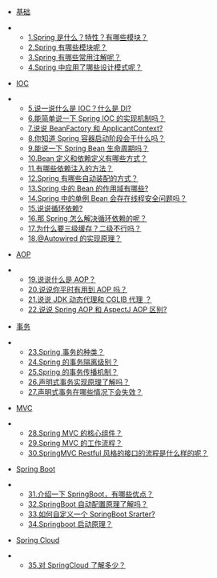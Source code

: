 - [基础](https://tobebetterjavaer.com/sidebar/sanfene/spring.html#基础)

- - [1.Spring 是什么？特性？有哪些模块？](https://tobebetterjavaer.com/sidebar/sanfene/spring.html#_1-spring-是什么-特性-有哪些模块)
  - [2.Spring 有哪些模块呢？](https://tobebetterjavaer.com/sidebar/sanfene/spring.html#_2-spring-有哪些模块呢)
  - [3.Spring 有哪些常用注解呢？](https://tobebetterjavaer.com/sidebar/sanfene/spring.html#_3-spring-有哪些常用注解呢)
  - [4.Spring 中应用了哪些设计模式呢？](https://tobebetterjavaer.com/sidebar/sanfene/spring.html#_4-spring-中应用了哪些设计模式呢)

- [IOC](https://tobebetterjavaer.com/sidebar/sanfene/spring.html#ioc)

- - [5.说一说什么是 IOC？什么是 DI?](https://tobebetterjavaer.com/sidebar/sanfene/spring.html#_5-说一说什么是-ioc-什么是-di)
  - [6.能简单说一下 Spring IOC 的实现机制吗？](https://tobebetterjavaer.com/sidebar/sanfene/spring.html#_6-能简单说一下-spring-ioc-的实现机制吗)
  - [7.说说 BeanFactory 和 ApplicantContext?](https://tobebetterjavaer.com/sidebar/sanfene/spring.html#_7-说说-beanfactory-和-applicantcontext)
  - [8.你知道 Spring 容器启动阶段会干什么吗？](https://tobebetterjavaer.com/sidebar/sanfene/spring.html#_8-你知道-spring-容器启动阶段会干什么吗)
  - [9.能说一下 Spring Bean 生命周期吗？](https://tobebetterjavaer.com/sidebar/sanfene/spring.html#_9-能说一下-spring-bean-生命周期吗)
  - [10.Bean 定义和依赖定义有哪些方式？](https://tobebetterjavaer.com/sidebar/sanfene/spring.html#_10-bean-定义和依赖定义有哪些方式)
  - [11.有哪些依赖注入的方法？](https://tobebetterjavaer.com/sidebar/sanfene/spring.html#_11-有哪些依赖注入的方法)
  - [12.Spring 有哪些自动装配的方式？](https://tobebetterjavaer.com/sidebar/sanfene/spring.html#_12-spring-有哪些自动装配的方式)
  - [13.Spring 中的 Bean 的作用域有哪些?](https://tobebetterjavaer.com/sidebar/sanfene/spring.html#_13-spring-中的-bean-的作用域有哪些)
  - [14.Spring 中的单例 Bean 会存在线程安全问题吗？](https://tobebetterjavaer.com/sidebar/sanfene/spring.html#_14-spring-中的单例-bean-会存在线程安全问题吗)
  - [15.说说循环依赖?](https://tobebetterjavaer.com/sidebar/sanfene/spring.html#_15-说说循环依赖)
  - [16.那 Spring 怎么解决循环依赖的呢？](https://tobebetterjavaer.com/sidebar/sanfene/spring.html#_16-那-spring-怎么解决循环依赖的呢)
  - [17.为什么要三级缓存？⼆级不⾏吗？](https://tobebetterjavaer.com/sidebar/sanfene/spring.html#_17-为什么要三级缓存-二级不行吗)
  - [18.@Autowired 的实现原理？](https://tobebetterjavaer.com/sidebar/sanfene/spring.html#_18-autowired-的实现原理)

- [AOP](https://tobebetterjavaer.com/sidebar/sanfene/spring.html#aop)

- - [19.说说什么是 AOP？](https://tobebetterjavaer.com/sidebar/sanfene/spring.html#_19-说说什么是-aop)
  - [20.说说你平时有用到 AOP 吗？](https://tobebetterjavaer.com/sidebar/sanfene/spring.html#_20-说说你平时有用到-aop-吗)
  - [21.说说 JDK 动态代理和 CGLIB 代理 ？](https://tobebetterjavaer.com/sidebar/sanfene/spring.html#_21-说说-jdk-动态代理和-cglib-代理)
  - [22.说说 Spring AOP 和 AspectJ AOP 区别?](https://tobebetterjavaer.com/sidebar/sanfene/spring.html#_22-说说-spring-aop-和-aspectj-aop-区别)

- [事务](https://tobebetterjavaer.com/sidebar/sanfene/spring.html#事务)

- - [23.Spring 事务的种类？](https://tobebetterjavaer.com/sidebar/sanfene/spring.html#_23-spring-事务的种类)
  - [24.Spring 的事务隔离级别？](https://tobebetterjavaer.com/sidebar/sanfene/spring.html#_24-spring-的事务隔离级别)
  - [25.Spring 的事务传播机制？](https://tobebetterjavaer.com/sidebar/sanfene/spring.html#_25-spring-的事务传播机制)
  - [26.声明式事务实现原理了解吗？](https://tobebetterjavaer.com/sidebar/sanfene/spring.html#_26-声明式事务实现原理了解吗)
  - [27.声明式事务在哪些情况下会失效？](https://tobebetterjavaer.com/sidebar/sanfene/spring.html#_27-声明式事务在哪些情况下会失效)

- [MVC](https://tobebetterjavaer.com/sidebar/sanfene/spring.html#mvc)

- - [28.Spring MVC 的核心组件？](https://tobebetterjavaer.com/sidebar/sanfene/spring.html#_28-spring-mvc-的核心组件)
  - [29.Spring MVC 的工作流程？](https://tobebetterjavaer.com/sidebar/sanfene/spring.html#_29-spring-mvc-的工作流程)
  - [30.SpringMVC Restful 风格的接口的流程是什么样的呢？](https://tobebetterjavaer.com/sidebar/sanfene/spring.html#_30-springmvc-restful-风格的接口的流程是什么样的呢)

- [Spring Boot](https://tobebetterjavaer.com/sidebar/sanfene/spring.html#spring-boot)

- - [31.介绍一下 SpringBoot，有哪些优点？](https://tobebetterjavaer.com/sidebar/sanfene/spring.html#_31-介绍一下-springboot-有哪些优点)
  - [32.SpringBoot 自动配置原理了解吗？](https://tobebetterjavaer.com/sidebar/sanfene/spring.html#_32-springboot-自动配置原理了解吗)
  - [33.如何自定义一个 SpringBoot Srarter?](https://tobebetterjavaer.com/sidebar/sanfene/spring.html#_33-如何自定义一个-springboot-srarter)
  - [34.Springboot 启动原理？](https://tobebetterjavaer.com/sidebar/sanfene/spring.html#_34-springboot-启动原理)

- [Spring Cloud](https://tobebetterjavaer.com/sidebar/sanfene/spring.html#spring-cloud)

- - [35.对 SpringCloud 了解多少？](https://tobebetterjavaer.com/sidebar/sanfene/spring.html#_35-对-springcloud-了解多少)